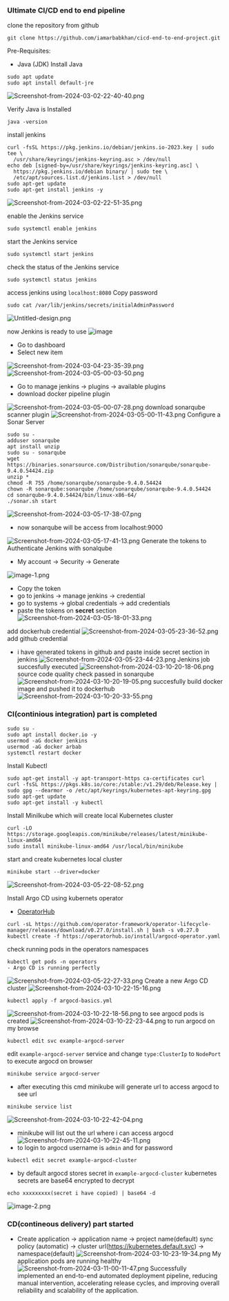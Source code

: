 
### Ultimate CI/CD end to end pipeline
clone the repository from github
```
git clone https://github.com/iamarbabkhan/cicd-end-to-end-project.git
```
Pre-Requisites:
- Java (JDK)
Install Java

```
sudo apt update
sudo apt install default-jre
```
![Screenshot-from-2024-03-02-22-40-40.png](https://i.postimg.cc/jS3NT0Z8/Screenshot-from-2024-03-02-22-40-40.png)

Verify Java is Installed
```
java -version
```
install jenkins
```
curl -fsSL https://pkg.jenkins.io/debian/jenkins.io-2023.key | sudo tee \
  /usr/share/keyrings/jenkins-keyring.asc > /dev/null
echo deb [signed-by=/usr/share/keyrings/jenkins-keyring.asc] \
  https://pkg.jenkins.io/debian binary/ | sudo tee \
  /etc/apt/sources.list.d/jenkins.list > /dev/null
sudo apt-get update
sudo apt-get install jenkins -y
```
![Screenshot-from-2024-03-02-22-51-35.png](https://i.postimg.cc/jq6xppXy/Screenshot-from-2024-03-02-22-51-35.png)

enable the Jenkins service
```
sudo systemctl enable jenkins
```
start the Jenkins service
```
sudo systemctl start jenkins
```
check the status of the Jenkins service
```
sudo systemctl status jenkins
```
access jenkins using `localhost:8080`
Copy password
```
sudo cat /var/lib/jenkins/secrets/initialAdminPassword
```
![Untitled-design.png](https://i.postimg.cc/d13r0gR0/Untitled-design.png)

now Jenkins is ready to use
![image](https://i.postimg.cc/RZXvdtg9/image.png)
- Go to dashboard
- Select new item

![Screenshot-from-2024-03-04-23-35-39.png](https://i.postimg.cc/W4PT2PXW/Screenshot-from-2024-03-04-23-35-39.png)
![Screenshot-from-2024-03-05-00-03-50.png](https://i.postimg.cc/pLBqdwvV/Screenshot-from-2024-03-05-00-03-50.png)
- Go to manage jenkins -> plugins -> available plugins
- download docker pipeline plugin

![Screenshot-from-2024-03-05-00-07-28.png](https://i.postimg.cc/43D52sb5/Screenshot-from-2024-03-05-00-07-28.png)
download sonarqube scanner plugin
![Screenshot-from-2024-03-05-00-11-43.png](https://i.postimg.cc/1tc970N3/Screenshot-from-2024-03-05-00-11-43.png)
Configure a Sonar Server
```
sudo su -
adduser sonarqube
apt install unzip
sudo su - sonarqube
wget https://binaries.sonarsource.com/Distribution/sonarqube/sonarqube-9.4.0.54424.zip
unzip *
chmod -R 755 /home/sonarqube/sonarqube-9.4.0.54424
chown -R sonarqube:sonarqube /home/sonarqube/sonarqube-9.4.0.54424
cd sonarqube-9.4.0.54424/bin/linux-x86-64/
./sonar.sh start
```
![Screenshot-from-2024-03-05-17-38-07.png](https://i.postimg.cc/5NRc0Kvv/Screenshot-from-2024-03-05-17-38-07.png)
- now sonarqube will be access from localhost:9000

![Screenshot-from-2024-03-05-17-41-13.png](https://i.postimg.cc/QCw5zr9h/Screenshot-from-2024-03-05-17-41-13.png)
Generate the tokens to Authenticate Jenkins with sonalqube
- My account -> Security -> Generate

![image-1.png](https://i.postimg.cc/FR4887ks/image-1.png)
- Copy the token
- go to jenkins -> manage jenkins -> credential
- go to systems -> global credentials -> add credentials
- paste the tokens on **secret** section
![Screenshot-from-2024-03-05-18-01-33.png](https://i.postimg.cc/QCM10Zsx/Screenshot-from-2024-03-05-18-01-33.png)

add dockerhub credential
![Screenshot-from-2024-03-05-23-36-52.png](https://i.postimg.cc/856XF7J6/Screenshot-from-2024-03-05-23-36-52.png)
add github credential
- i have generated tokens in github and paste inside secret section in jenkins
![Screenshot-from-2024-03-05-23-44-23.png](https://i.postimg.cc/76q3Mbbc/Screenshot-from-2024-03-05-23-44-23.png)
Jenkins job succesfully executed
![Screenshot-from-2024-03-10-20-18-06.png](https://i.postimg.cc/mrhrxfzK/Screenshot-from-2024-03-10-20-18-06.png)
source code quality check passed in sonarqube
![Screenshot-from-2024-03-10-20-19-05.png](https://i.postimg.cc/xCTc1J4p/Screenshot-from-2024-03-10-20-19-05.png)
succesfully build docker image and pushed it to dockerhub
![Screenshot-from-2024-03-10-20-33-55.png](https://i.postimg.cc/pTQF1Mnz/Screenshot-from-2024-03-10-20-33-55.png)
### CI(continious integration) part is completed
```
sudo su -
sudo apt install docker.io -y
usermod -aG docker jenkins
usermod -aG docker arbab
systemctl restart docker
```
Install Kubectl
```
sudo apt-get install -y apt-transport-https ca-certificates curl
curl -fsSL https://pkgs.k8s.io/core:/stable:/v1.29/deb/Release.key | sudo gpg --dearmor -o /etc/apt/keyrings/kubernetes-apt-keyring.gpg
sudo apt-get update
sudo apt-get install -y kubectl
```
Install Minilkube which will create local Kubernetes cluster
```
curl -LO https://storage.googleapis.com/minikube/releases/latest/minikube-linux-amd64
sudo install minikube-linux-amd64 /usr/local/bin/minikube
```
start and create kubernetes local cluster

```
minikube start --driver=docker
```
![Screenshot-from-2024-03-05-22-08-52.png](https://i.postimg.cc/bvySknB2/Screenshot-from-2024-03-05-22-08-52.png)

Install Argo CD using kubernets operator
- [OperatorHub](https://operatorhub.io/operator/argocd-operator)
```
curl -sL https://github.com/operator-framework/operator-lifecycle-manager/releases/download/v0.27.0/install.sh | bash -s v0.27.0
kubectl create -f https://operatorhub.io/install/argocd-operator.yaml
```
check running pods in the operators namespaces
```
kubectl get pods -n operators
- Argo CD is running perfectly
```
![Screenshot-from-2024-03-05-22-27-33.png](https://i.postimg.cc/MTDqQWT6/Screenshot-from-2024-03-05-22-27-33.png)
Create a new Argo CD cluster
![Screenshot-from-2024-03-10-22-15-16.png](https://i.postimg.cc/gjQj6KJ0/Screenshot-from-2024-03-10-22-15-16.png)
```
kubectl apply -f argocd-basics.yml
```
![Screenshot-from-2024-03-10-22-18-56.png](https://i.postimg.cc/gJBT9g44/Screenshot-from-2024-03-10-22-18-56.png)
to see argocd pods is created
![Screenshot-from-2024-03-10-22-23-44.png](https://i.postimg.cc/T3L7mjdW/Screenshot-from-2024-03-10-22-23-44.png)
to run argocd on my browse
```
kubectl edit svc example-argocd-server
```
edit `example-argocd-server` service and change `type:ClusterIp` to `NodePort`
to execute argocd on browser 
```
minikube service argocd-server
```
- after executing this cmd minikube will generate url to access argocd
to see url
```
minikube service list
```
![Screenshot-from-2024-03-10-22-42-04.png](https://i.postimg.cc/rp7WRbVv/Screenshot-from-2024-03-10-22-42-04.png)
- minikube will list out the url where i can access argocd
![Screenshot-from-2024-03-10-22-45-11.png](https://i.postimg.cc/V6xkRQ2c/Screenshot-from-2024-03-10-22-45-11.png)
- to login to argocd username is `admin` and for password
```
kubectl edit secret example-argocd-cluster
```

- by default argocd stores secret in `example-argocd-cluster`
kubernetes secrets are base64 encrypted to decrypt
```
echo xxxxxxxxx(secret i have copied) | base64 -d
```
![image-2.png](https://i.postimg.cc/s2qBpRzq/image-2.png)
### CD(contineous delivery) part started
- Create application -> application name -> project name(default) sync policy (automatic) -> cluster url(https://kubernetes.default.svc) -> namespace(default)
![Screenshot-from-2024-03-10-23-19-34.png](https://i.postimg.cc/WzPytccG/Screenshot-from-2024-03-10-23-19-34.png)
My application pods are running healthy
![Screenshot-from-2024-03-11-00-11-47.png](https://i.postimg.cc/V5QvvRYr/Screenshot-from-2024-03-11-00-11-47.png)
Successfully implemented an end-to-end automated deployment pipeline, reducing manual intervention, accelerating release cycles, and improving overall reliability and scalability of the application. 
